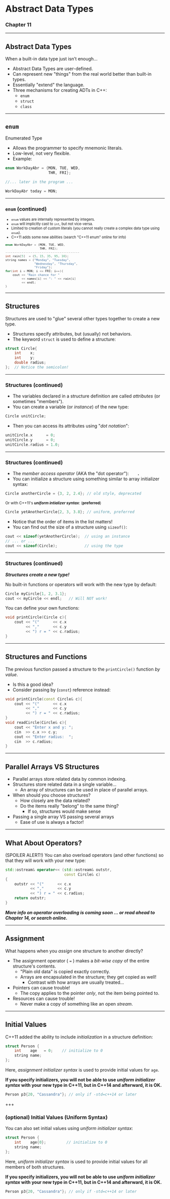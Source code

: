# Abstract Data Types
### Chapter 11


---


## Abstract Data Types

When a built-in data type just isn’t enough...

- Abstract Data Types are user-defined.
- Can represent new "things" from the real world better than built-in types.
- Essentially "extend" the language.
- Three mechanisms for creating ADTs in C++:
    - `enum`
    - `struct`
    - `class`

---


## `enum`

Enumerated Type

- Allows the programmer to specify mnemonic literals.
- Low-level, not very flexible.
- Example:

```cpp
enum WorkDayAbr = {MON, TUE, WED,
                   THR, FRI};

//... later in the program ...

WorkDayAbr today = MON;
```

---

### `enum` (continued)
<small style="font-size: 80%;">

- `enum` values are internally represented by integers.
- `enum` will implicitly cast to `int`, but not vice-versa.
- Limited to creation of custom literals (you cannot really create a complex data type using `enum`).
- C++11 adds some new abilities (search "C++11 enum" online for info)

``` cpp
enum WorkDayAbr = {MON, TUE, WED,
                   THR, FRI};
-----------------------------------------
int rain[5]  = {5, 15, 35, 95, 10};
string names = {"Monday", "Tuesday",
                "Wednesday", "Thursday",
                "Friday"};
for(int i = MON; i <= FRI; i++){
    cout << "Rain chance for "
         << names[i] << ": " << rain[i]
         << endl;
}
```
</small>


---


## Structures

Structures are used to "glue" several other types together to create a new type.

- Structures specify attributes, but (usually) not behaviors.
- The keyword `struct` is used to define a structure:

``` cpp
struct Circle{
    int    x;
    int    y;
    double radius;
};  // Notice the semicolon!
```


---


### Structures (continued)

- The variables declared in a structure definition are called _attributes_ (or sometimes "members").
- You can create a variable (or _instance_) of the new type:

``` cpp
Circle unitCircle;
```

- Then you can access its attributes using "_dot notation_":

``` cpp
unitCircle.x      = 0;
unitCircle.y      = 0;
unitCircle.radius = 1.0;
```

---

### Structures (continued)

- The _member access operator_ (AKA the "dot operator"): &nbsp;&nbsp;&nbsp; **`  .  `**
- You can initialize a structure using something similar to array initializer syntax:

``` cpp
Circle anotherCircle = {3, 2, 2.4}; // old style, deprecated
```

<small style="font-size: 85%;">Or with C++11's **_uniform intializer syntax_**:  (**preferred**)</small>

```cpp
Circle yetAnotherCircle{2, 3, 3.8}; // uniform, preferred
```

- Notice that the order of items in the list matters!
- You can find out the size of a structure using `sizeof()`:

``` cpp
cout << sizeof(yetAnotherCircle);  // using an instance
// ... or ...
cout << sizeof(Circle);            // using the type
```

---

### Structures (continued)

_**Structures create a new type!**_

No built-in functions or operators will work with the new type by default:

``` cpp
Circle myCircle{1, 2, 3.1};
cout << myCircle << endl;   // Will NOT work!
```

You can define your own functions:

``` cpp
void printCircle(Circle c){
    cout << "("      << c.x
         << ","      << c.y
         << ") r = " << c.radius;
}
```

---

## Structures and Functions

The previous function passed a structure to the `printCircle()` function _by value_.

- Is this a good idea?
- Consider passing by (`const`) reference instead:

``` cpp
void printCircle(const Circle& c){
    cout << "("      << c.x
         << ","      << c.y
         << ") r = " << c.radius;
}
void readCircle(Circle& c){
    cout << "Enter x and y: ";
    cin  >> c.x >> c.y;
    cout << "Enter radius:  ";
    cin  >> c.radius;
}
```

---

## Parallel Arrays VS Structures

- Parallel arrays store related data by common indexing.
- Structures store related data in a single variable...
    - An array of structures can be used in place of parallel arrays.
- When should you choose structures?
    - How closely are the data related?
    - Do the items really "belong" to the same thing?
        - If so, structures would make sense
- Passing a single array VS passing several arrays
    - Ease of use is always a factor!

---

## What About Operators?

(SPOILER ALERT!) You can also overload operators (and other functions) so that they will work with your new type:

``` cpp
std::ostream& operator<< (std::ostream& outstr,
                          const Circle& c)
{
    outstr << "("      << c.x
           << ","      << c.y
           << ") r = " << c.radius;
    return outstr;
}
```

_**More info on operator overloading is coming soon ... or read ahead to Chapter 14, or search online.**_

---

## Assignment

What happens when you _assign_ one structure to another directly?

- The assignment operator ( `=` ) makes a _bit-wise copy_ of the entire structure's contents.
    + "Plain old data" is copied exactly correctly.
    + Arrays are encapsulated in the structure; they get copied as well!
        * Contrast with how arrays are usually treated...
- Pointers can cause trouble!
    + The copy applies to the pointer _only_, not the item being pointed to.
- Resources can cause trouble!
    + Never make a copy of something like an open _stream_.

---

## Initial Values

C++11 added the ability to include _initialization_ in a structure definition:

```cpp
struct Person {
    int    age   = 0;    // initialize to 0
    string name;
};
```

Here, _assignment initializer syntax_ is used to provide initial values for `age`.

**If you specify initializers, you will not be able to use _uniform initializer syntax_ with your new type in C++11, but in C++14 and afterward, it is OK.**

```cpp
Person p3{20, "Cassandra"}; // only if -std=c++14 or later
```

+++

### (optional) Initial Values (Uniform Syntax)

You can also set initial values using _uniform initializer syntax_:

```cpp
struct Person {
    int    age{0};         // initialize to 0
    string name;
};
```

Here, _uniform initializer syntax_ is used to provide initial values for all members of both structures.

**If you specify initializers, you will not be able to use _uniform initializer syntax_ with your new type in C++11, but in C++14 and afterward, it is OK.**

```cpp
Person p3{20, "Cassandra"}; // only if -std=c++14 or later
```


